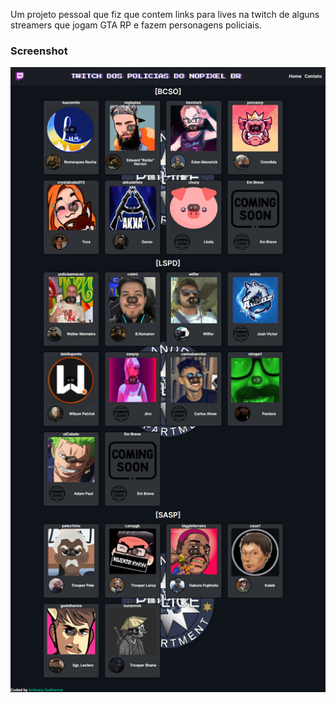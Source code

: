 Um projeto pessoal que fiz que contem links para lives na twitch de alguns streamers que jogam GTA RP e fazem personagens policiais.

### Screenshot

![](./FireShot%20Capture%20%20-%20Live%20Policias%20NP-BR.png)